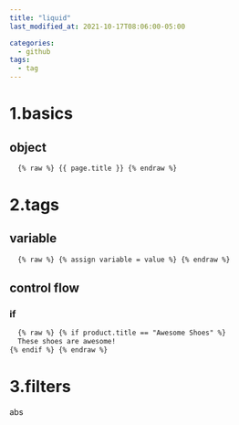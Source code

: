 ```yaml
---
title: "liquid"
last_modified_at: 2021-10-17T08:06:00-05:00

categories:
  - github
tags:
  - tag
---
```


# 1.basics

## object
```html
  {% raw %} {{ page.title }} {% endraw %}
```

# 2.tags

## variable
```html
  {% raw %} {% assign variable = value %} {% endraw %}
```

## control flow
### if
```html
  {% raw %} {% if product.title == "Awesome Shoes" %}
  These shoes are awesome!
{% endif %} {% endraw %}
```

# 3.filters
abs

